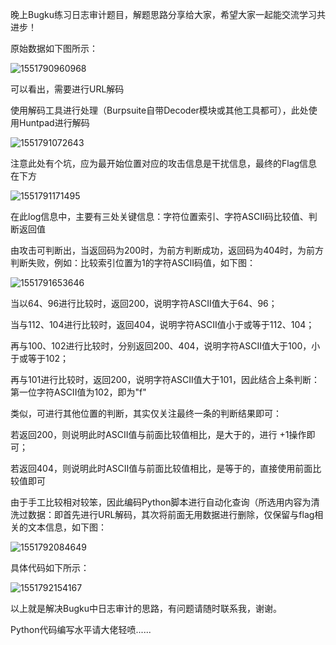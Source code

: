 晚上Bugku练习日志审计题目，解题思路分享给大家，希望大家一起能交流学习共进步！

原始数据如下图所示：

![1551790960968](C:\Users\jcs\AppData\Roaming\Typora\typora-user-images\1551790960968.png)

可以看出，需要进行URL解码

使用解码工具进行处理（Burpsuite自带Decoder模块或其他工具都可），此处使用Huntpad进行解码

![1551791072643](C:\Users\jcs\AppData\Roaming\Typora\typora-user-images\1551791072643.png)

注意此处有个坑，应为最开始位置对应的攻击信息是干扰信息，最终的Flag信息在下方

![1551791171495](C:\Users\jcs\AppData\Roaming\Typora\typora-user-images\1551791171495.png)

在此log信息中，主要有三处关键信息：字符位置索引、字符ASCII码比较值、判断返回值

由攻击可判断出，当返回码为200时，为前方判断成功，返回码为404时，为前方判断失败，例如：比较索引位置为1的字符ASCII码值，如下图：

![1551791653646](C:\Users\jcs\AppData\Roaming\Typora\typora-user-images\1551791653646.png)

当以64、96进行比较时，返回200，说明字符ASCII值大于64、96；

当与112、104进行比较时，返回404，说明字符ASCII值小于或等于112、104；

再与100、102进行比较时，分别返回200、404，说明字符ASCII值大于100，小于或等于102；

再与101进行比较时，返回200，说明字符ASCII值大于101，因此结合上条判断：第一位字符ASCII值为102，即为"f"

类似，可进行其他位置的判断，其实仅关注最终一条的判断结果即可：

若返回200，则说明此时ASCII值与前面比较值相比，是大于的，进行 +1操作即可；

若返回404，则说明此时ASCII值与前面比较值相比，是等于的，直接使用前面比较值即可



由于手工比较相对较笨，因此编码Python脚本进行自动化查询（所选用内容为清洗过数据：即首先进行URL解码，其次将前面无用数据进行删除，仅保留与flag相关的文本信息，如下图：

![1551792084649](C:\Users\jcs\AppData\Roaming\Typora\typora-user-images\1551792084649.png)

具体代码如下所示：

![1551792154167](C:\Users\jcs\AppData\Roaming\Typora\typora-user-images\1551792154167.png)

以上就是解决Bugku中日志审计的思路，有问题请随时联系我，谢谢。

Python代码编写水平请大佬轻喷......